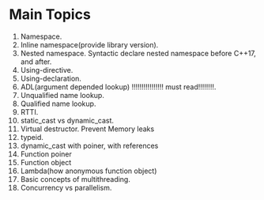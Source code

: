 # Main Topics
1. Namespace.
2. Inline namespace(provide library version).
3. Nested namespace. Syntactic declare nested namespace before C++17, and after.
4. Using-directive.
5. Using-declaration.
6. ADL(argument depended lookup) !!!!!!!!!!!!!!!! must read!!!!!!!!.
7. Unqualified name lookup.
8. Qualified name lookup.
9. RTTI.
10. static_cast vs dynamic_cast.
11. Virtual destructor. Prevent Memory leaks
12. typeid.
13. dynamic_cast with poiner, with references
14. Function poiner
15. Function object
16. Lambda(how anonymous function object)
14. Basic concepts of multithreading.
15. Concurrency vs parallelism.
